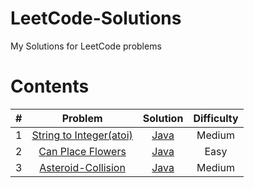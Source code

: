 # LeetCode-Solutions
My Solutions for LeetCode problems
# Contents
| #   | Problem | Solution  | Difficulty  |
| :---: |:----:| :---------:| :-----------:|
| 1  | [String to Integer(atoi)](https://leetcode.com/problems/string-to-integer-atoi/)| [Java](https://github.com/sowmithd/LeetCode-Solutions/blob/master/StringtoInteger(atoi).java) | Medium|
| 2 | [Can Place Flowers](https://leetcode.com/problems/can-place-flowers/)| [Java](https://goo.gl/utShAr)| Easy|
| 3 | [Asteroid-Collision](https://leetcode.com/problems/asteroid-collision/)| [Java](https://goo.gl/jTpaiW)| Medium|
